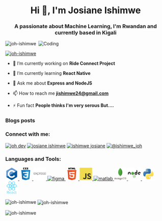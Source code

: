 <h1 align="center">Hi 👋, I'm Josiane Ishimwe</h1>
<h3 align="center">A passionate about Machine Learning, I'm Rwandan and currently based in Kigali</h3>
<img align="right" alt="Coding" width="400" src "https://www.google.com/url?sa=i&url=https%3A%2F%2Fwww.freepik.com%2Fvectors%2Ffemale-programmer&psig=AOvVaw22zsAzYkiUf2cthuYewOGs&ust=1717431094178000&source=images&cd=vfe&opi=89978449&ved=0CBIQjRxqFwoTCIiSxcunvYYDFQAAAAAdAAAAABAJ"

<p align="left"> <img src="https://komarev.com/ghpvc/?username=joh-ishimwe&label=Profile%20views&color=0e75b6&style=flat" alt="joh-ishimwe" /> </p>

<p align="left"> <a href="https://github.com/ryo-ma/github-profile-trophy"><img src="https://github-profile-trophy.vercel.app/?username=joh-ishimwe" alt="joh-ishimwe" /></a> </p>

- 🔭 I’m currently working on **Ride Connect Project**

- 🌱 I’m currently learning **React Native**

- 💬 Ask me about **Express and NodeJS**

- 📫 How to reach me **jishimwe24@gmail.com**

- ⚡ Fun fact **People thinks I'm very serous But....**

### Blogs posts
<!-- BLOG-POST-LIST:START -->
<!-- BLOG-POST-LIST:END -->

<h3 align="left">Connect with me:</h3>
<p align="left">
<a href="https://dev.to/joh dev" target="blank"><img align="center" src="https://raw.githubusercontent.com/rahuldkjain/github-profile-readme-generator/master/src/images/icons/Social/devto.svg" alt="joh dev" height="30" width="40" /></a>
<a href="https://linkedin.com/in/josiane ishimwe" target="blank"><img align="center" src="https://raw.githubusercontent.com/rahuldkjain/github-profile-readme-generator/master/src/images/icons/Social/linked-in-alt.svg" alt="josiane ishimwe" height="30" width="40" /></a>
<a href="https://fb.com/ishimwe josiane" target="blank"><img align="center" src="https://raw.githubusercontent.com/rahuldkjain/github-profile-readme-generator/master/src/images/icons/Social/facebook.svg" alt="ishimwe josiane" height="30" width="40" /></a>
<a href="https://instagram.com/@ishimwe_joh" target="blank"><img align="center" src="https://raw.githubusercontent.com/rahuldkjain/github-profile-readme-generator/master/src/images/icons/Social/instagram.svg" alt="@ishimwe_joh" height="30" width="40" /></a>
</p>

<h3 align="left">Languages and Tools:</h3>
<p align="left"> <a href="https://www.cprogramming.com/" target="_blank" rel="noreferrer"> <img src="https://raw.githubusercontent.com/devicons/devicon/master/icons/c/c-original.svg" alt="c" width="40" height="40"/> </a> <a href="https://www.w3schools.com/css/" target="_blank" rel="noreferrer"> <img src="https://raw.githubusercontent.com/devicons/devicon/master/icons/css3/css3-original-wordmark.svg" alt="css3" width="40" height="40"/> </a> <a href="https://expressjs.com" target="_blank" rel="noreferrer"> <img src="https://raw.githubusercontent.com/devicons/devicon/master/icons/express/express-original-wordmark.svg" alt="express" width="40" height="40"/> </a> <a href="https://www.figma.com/" target="_blank" rel="noreferrer"> <img src="https://www.vectorlogo.zone/logos/figma/figma-icon.svg" alt="figma" width="40" height="40"/> </a> <a href="https://www.w3.org/html/" target="_blank" rel="noreferrer"> <img src="https://raw.githubusercontent.com/devicons/devicon/master/icons/html5/html5-original-wordmark.svg" alt="html5" width="40" height="40"/> </a> <a href="https://developer.mozilla.org/en-US/docs/Web/JavaScript" target="_blank" rel="noreferrer"> <img src="https://raw.githubusercontent.com/devicons/devicon/master/icons/javascript/javascript-original.svg" alt="javascript" width="40" height="40"/> </a> <a href="https://www.mathworks.com/" target="_blank" rel="noreferrer"> <img src="https://upload.wikimedia.org/wikipedia/commons/2/21/Matlab_Logo.png" alt="matlab" width="40" height="40"/> </a> <a href="https://www.mongodb.com/" target="_blank" rel="noreferrer"> <img src="https://raw.githubusercontent.com/devicons/devicon/master/icons/mongodb/mongodb-original-wordmark.svg" alt="mongodb" width="40" height="40"/> </a> <a href="https://nodejs.org" target="_blank" rel="noreferrer"> <img src="https://raw.githubusercontent.com/devicons/devicon/master/icons/nodejs/nodejs-original-wordmark.svg" alt="nodejs" width="40" height="40"/> </a> <a href="https://www.python.org" target="_blank" rel="noreferrer"> <img src="https://raw.githubusercontent.com/devicons/devicon/master/icons/python/python-original.svg" alt="python" width="40" height="40"/> </a> <a href="https://reactjs.org/" target="_blank" rel="noreferrer"> <img src="https://raw.githubusercontent.com/devicons/devicon/master/icons/react/react-original-wordmark.svg" alt="react" width="40" height="40"/> </a> </p>

<p><img align="left" src="https://github-readme-stats.vercel.app/api/top-langs?username=joh-ishimwe&show_icons=true&locale=en&layout=compact" alt="joh-ishimwe" /></p>

<p>&nbsp;<img align="center" src="https://github-readme-stats.vercel.app/api?username=joh-ishimwe&show_icons=true&locale=en" alt="joh-ishimwe" /></p>

<p><img align="center" src="https://github-readme-streak-stats.herokuapp.com/?user=joh-ishimwe&" alt="joh-ishimwe" /></p>
